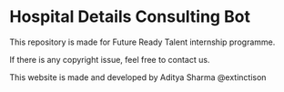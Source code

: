 # Hospital Details Consulting Bot

This repository is made for Future Ready Talent internship programme.

If there is any copyright issue, feel free to contact us.

This website is made and developed by Aditya Sharma @extinctison